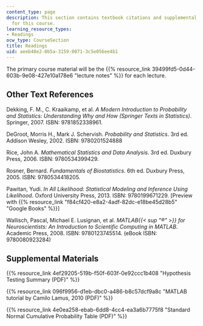 ```yaml
---
content_type: page
description: This section contains textbook citations and supplemental reading material
  for this course.
learning_resource_types:
- Readings
ocw_type: CourseSection
title: Readings
uid: aeeb48e2-0b5a-3159-0071-3c5e056ee4b1
---
```


The primary course material will be the {{% resource_link 39499fd5-0d44-603b-9e08-427e10a178e6 "lecture notes" %}} for each lecture.

Other Text References
---------------------

Dekking, F. M., C. Kraaikamp, et al. _A Modern Introduction to Probability and Statistics: Understanding Why and How (Springer Texts in Statistics)_. Springer, 2007. ISBN: 9781852338961.

DeGroot, Morris H., Mark J. Schervish. _Probability and Statistics_. 3rd ed. Addison Wesley, 2002. ISBN: 9780201524888

Rice, John A. _Mathematical Statistics and Data Analysis_. 3rd ed. Duxbury Press, 2006. ISBN: 9780534399429.

Rosner, Bernard. _Fundamentals of Biostatistics_. 6th ed. Duxbury Press, 2005. ISBN: 9780534418205.

Pawitan, Yudi. _In All Likelihood: Statistical Modeling and Inference Using Likelihood_. Oxford University Press, 2013. ISBN: 9780199671229. \[Preview with {{% resource_link "f84cf420-e8a2-4adf-82dc-e18be45d28b5" "Google Books" %}}\]

Wallisch, Pascal, Michael E. Lusignan, et al. _MATLAB{{< sup "®" >}} for Neuroscientists: An Introduction to Scientific Computing in MATLAB_. Academic Press, 2008. ISBN: 9780123745514. (eBook ISBN: 9780080923284)

Supplemental Materials
----------------------

{{% resource_link 4ef29205-519b-f50f-603f-0e92ccc1b408 "Hypothesis Testing Summary (PDF)" %}}

{{% resource_link 096f9956-d1eb-dbc0-a486-b8c57dcf9a8c "MATLAB tutorial by Camilo Lamus, 2010 (PDF)" %}}

{{% resource_link 4e0ea258-ebab-6dd8-4cc4-ea3a6b7775f8 "Standard Normal Cumulative Probability Table (PDF)" %}}